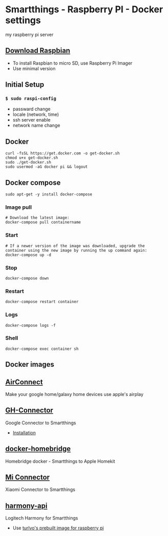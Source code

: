 # Smartthings - Raspberry PI - Docker settings

my raspberry pi server

## [Download Raspbian](https://www.raspberrypi.org/downloads/)

- To install Raspbian to micro SD, use Raspberry Pi Imager
- Use minimal version

## Initial Setup

### `$ sudo raspi-config`

- passward change
- locale (network, time)
- ssh server enable
- network name change

## Docker

```
curl -fsSL https://get.docker.com -o get-docker.sh
chmod u+x get-docker.sh
sudo ./get-docker.sh
sudo usermod -aG docker pi && logout
```

## Docker compose

`sudo apt-get -y install docker-compose`

### Image pull

```
# Download the latest image:
docker-compose pull containername
```

### Start

```
# If a newer version of the image was downloaded, upgrade the container using the new image by running the up command again:
docker-compose up -d
```

### Stop

```
docker-compose down
```

### Restart

`docker-compose restart container`

### Logs

`docker-compose logs -f`

### Shell

`docker-compose exec container sh`

## Docker images

## [AirConnect](https://github.com/philippe44/AirConnect)

Make your google home/galaxy home devices use apple's airplay

## [GH-Connector](https://github.com/fison67/GH-Connector)

Google Connector to Smartthings

* [Installation](https://cafe.naver.com/stsmarthome/4326)

## [docker-homebridge](https://github.com/oznu/docker-homebridge)

Homebridge docker - Smartthings to Apple Homekit

## [Mi Connector](https://github.com/fison67/mi_connector)

Xiaomi Connector to Smartthings

## [harmony-api](https://github.com/maddox/harmony-api)

Logitech Harmony for Smartthings

* Use [turlvo's prebuilt image for raspberry pi](https://github.com/turlvo/KuKuHarmony)
